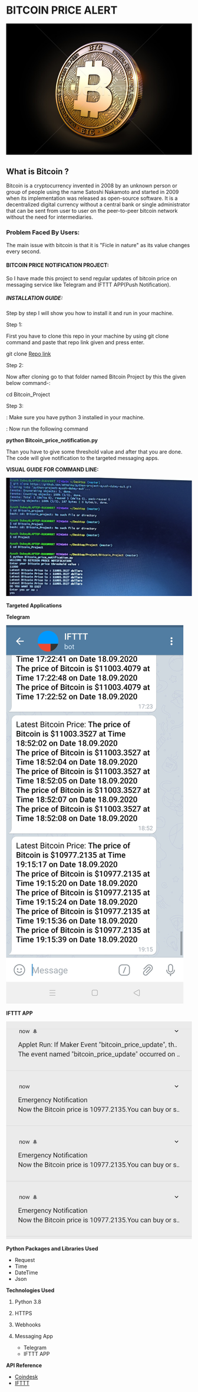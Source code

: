 <h1> BITCOIN PRICE ALERT</h1>

![Bitcoin](https://github.com/attainu/python-project-ayush-dubey-au9/blob/master/Images/9142470_stock-photo-bitcoin---cryptocurrency-coin-3d-rendering.jpg)

<h2>What is Bitcoin ?</h2>

<p1>Bitcoin is a cryptocurrency invented in 2008 by an unknown person or group of people using the name Satoshi Nakamoto and started in 2009 when its implementation was released as open-source software.
It is a decentralized digital currency without a central bank or single administrator that can be sent from user to user on the peer-to-peer bitcoin network without the need for intermediaries.</p1>

<h3>Problem Faced By Users:</h3>

<p2>The main issue with bitcoin is that it is "Ficle in nature"  as its value changes every second.</p2>

<h4>BITCOIN PRICE NOTIFICATION PROJECT:</h4>

<p3>So I have made this project to send regular updates of bitcoin price on messaging service like Telegram and IFTTT APP(Push Notification).</p3>

<h5>INSTALLATION GUIDE:</h5>

<p4>Step by step I will show you how to install it and run  in your machine.</p4>

Step 1:

First you have to clone this repo in your machine by using git clone command and paste that repo link given and press enter.

git clone [Repo link](https://github.com/attainu/python-project-ayush-dubey-au9.git)
 
Step 2:

Now after cloning go to that folder named Bitcoin Project by this the given below command-:

cd Bitcoin_Project

Step 3:

: Make sure you have python 3 installed in your machine.

: Now run the following command

**python Bitcoin_price_notification.py**

Than  you have to give some threshold value and after that you are done. The code will give notification to the targeted messaging apps.

**VISUAL GUIDE FOR COMMAND LINE:**

![image](https://github.com/attainu/python-project-ayush-dubey-au9/blob/master/Images/Screenshot1.jpg)

**Targeted Applications**

**Telegram**                    

![image](https://github.com/attainu/python-project-ayush-dubey-au9/blob/master/Images/Screenshot3.jpg)


**IFTTT APP**

![image](https://github.com/attainu/python-project-ayush-dubey-au9/blob/master/Images/Screenshot2.jpg)

**Python Packages and Libraries Used**

- Request
- Time
- DateTime
- Json

**Technologies Used**

1. Python 3.8
2. HTTPS
3. Webhooks
4. Messaging App

   - Telegram
   - IFTTT APP

**API Reference**

- [Coindesk](https://www.coindesk.com/coindesk-api)
- [IFTTT](https://ifttt.com/)

















